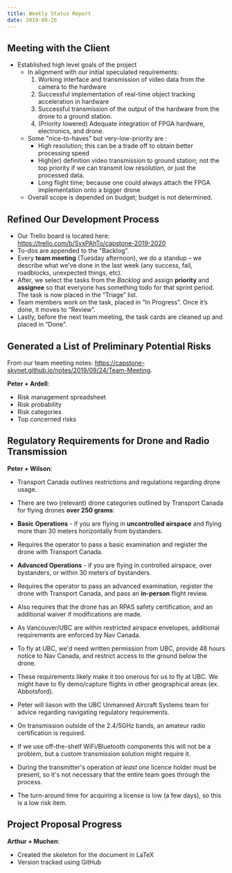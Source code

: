 ```yaml
---
title: Weekly Status Report
date: 2019-09-26
---
```


## Meeting with the Client

- Established high level goals of the project
  - In alignment with our initial speculated requirements:
    1. Working interface and transmission of video data from the camera to the hardware <!-- excerpt -->
    2. Successful implementation of real-time object tracking acceleration in hardware
    3. Successful transmission of the output of the hardware from the drone to a ground station.
    4. (Priority lowered) Adequate integration of FPGA hardware, electronics, and drone.
  - Some "nice-to-haves" but very-low-priority are :
    - High resolution; this can be a trade off to obtain better processing speed
    - High(er) definition video transmission to ground station; not the top priority if we can transmit low resolution, or just the processed data.
    - Long flight time; because one could always attach the FPGA implementation onto a bigger drone
  - Overall scope is depended on budget; budget is not determined.



## Refined Our Development Process

- Our Trello board is located here: <https://trello.com/b/SvxPAhTo/capstone-2019-2020>
- To-dos are appended to the "Backlog".
- Every **team meeting** (Tuesday afternoon), we do a standup – we describe what we’ve done in the last week (any success, fail, roadblocks, unexpected things, etc).
- After, we select the tasks from the *Backlog* and assign **priority** and **assignee** so that everyone has something todo for that sprint period. The task is now placed in the “Triage” list.
- Team members work on the task, placed in “In Progress”. Once it’s done, it moves to “Review”.
- Lastly, before the next team meeting, the task cards are cleaned up and placed in “Done”.



## Generated a List of Preliminary Potential Risks

From our team meeting notes: <https://capstone-skynet.github.io/notes/2019/09/24/Team-Meeting>.

**Peter + Ardell**:

- Risk management spreadsheet
- Risk probability
- Risk categories
- Top concerned risks



## Regulatory Requirements for Drone and Radio Transmission

**Peter + Wilson**:

- Transport Canada outlines restrictions and regulations regarding drone usage.
- There are two (relevant) drone categories outlined by Transport Canada for flying drones **over 250 grams**:
 - **Basic Operations** - if you are flying in **uncontrolled airspace** and flying more than 30 meters horizontally from bystanders.
  - Requires the operator to pass a basic examination and register the drone with Transport Canada.
 - **Advanced Operations** - if you are flying in controlled airspace, over bystanders, or within 30 meters of bystanders.
  - Requires the operator to pass an advanced examination, register the drone with Transport Canada, and pass an **in-person** flight review.
  - Also requires that the drone has an RPAS safety certification, and an additional waiver if modifications are made.

- As Vancouver/UBC are within restricted airspace envelopes, additional requirements are enforced by Nav Canada.
 - To fly at UBC, we'd need written permission from UBC, provide 48 hours notice to Nav Canada, and restrict access to the ground below the drone.
 - These requirements likely make it too onerous for us to fly at UBC. We might have to fly demo/capture flights in other geographical areas (ex. Abbotsford).

- Peter will liason with the UBC Unmanned Aircraft Systems team for advice regarding navigating regulatory requirements.

- On transmission outside of the 2.4/5GHz bands, an amateur radio certification is required.
 - If we use off-the-shelf WiFi/Bluetooth components this will not be a problem, but a custom transmission solution might require it.
 - During the transmitter's operation *at least one* licence holder must be present, so it's not necessary that the entire team goes through the process.
 - The turn-around time for acquiring a license is low (a few days), so this is a low risk item.



## Project Proposal Progress

**Arthur + Muchen**:

- Created the skeleton for the document in LaTeX
- Version tracked using GitHub



